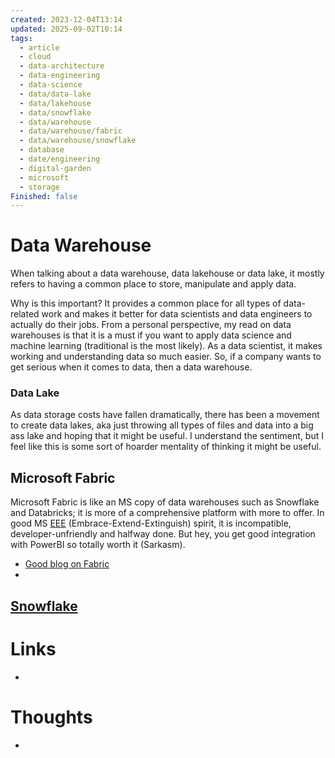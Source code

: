 ```yaml
---
created: 2023-12-04T13:14
updated: 2025-09-02T10:14
tags:
  - article
  - cloud
  - data-architecture
  - data-engineering
  - data-science
  - data/data-lake
  - data/lakehouse
  - data/snowflake
  - data/warehouse
  - data/warehouse/fabric
  - data/warehouse/snowflake
  - database
  - date/engineering
  - digital-garden
  - microsoft
  - storage
Finished: false
---
```


# Data Warehouse

When talking about a data warehouse, data lakehouse or data lake, it mostly refers to having a common place to store, manipulate and apply data. 

Why is this important? It provides a common place for all types of data-related work and makes it better for data scientists and data engineers to actually do their jobs. 
From a personal perspective, my read on data warehouses is that it is a must if you want to apply data science and machine learning (traditional is the most likely). As a data scientist, it makes working and understanding data so much easier. So, if a company wants to get serious when it comes to data, then a data warehouse. 


### Data Lake
As data storage costs have fallen dramatically, there has been a movement to create data lakes, aka just throwing all types of files and data into a big ass lake and hoping that it might be useful. I understand the sentiment, but I feel like this is some sort of hoarder mentality of thinking it might be useful. 



## Microsoft Fabric
Microsoft Fabric is like an MS copy of data warehouses such as Snowflake and Databricks; it is more of a comprehensive platform with more to offer. In good MS [EEE](https://en.wikipedia.org/wiki/Embrace,_extend,_and_extinguish) (Embrace-Extend-Extinguish) spirit, it is incompatible, developer-unfriendly and halfway done. But hey, you get good integration with PowerBI so totally worth it (Sarkasm). 
- [Good blog on Fabric](https://www.kevinrchant.com/)
- 

## [Snowflake](../../Database/Snowflake.md)


# Links
- 

# Thoughts 
- 


